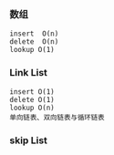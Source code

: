 ### 数组
    insert  O(n)
    delete  O(n)
    lookup O(1)
### Link List
    insert O(1)
    delete O(1)
    lookup O(n)
    单向链表、双向链表与循环链表
### skip List
    